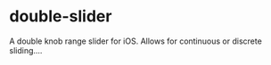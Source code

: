 double-slider
=============

A double knob range slider for iOS. Allows for continuous or discrete sliding....